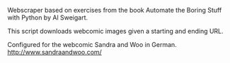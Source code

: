Webscraper based on exercises from the book Automate the Boring Stuff with Python by Al Sweigart.

This script downloads webcomic images given a starting and ending URL.

Configured for the webcomic Sandra and Woo in German.
http://www.sandraandwoo.com/
